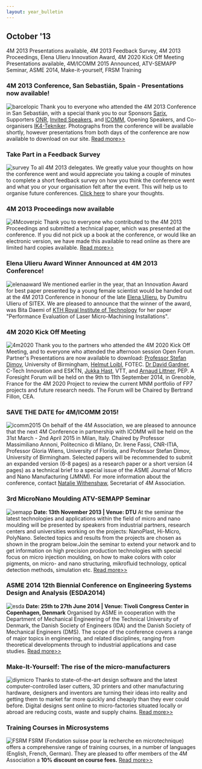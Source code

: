 ```yaml
---
layout: year_bulletin
---
```


## October '13

4M 2013 Presentations available, 4M 2013 Feedback Survey, 4M 2013 Proceedings, Elena Ulieru Innovation Award, 4M 2020 Kick Off Meeting Presentations available, 4M/ICOMM 2015 Announced, ATV-SEMAPP Seminar, ASME 2014, Make-it-yourself, FRSM Training
<!--break-->
### 4M 2013 Conference, San Sebastián, Spain - Presentations now available!

![barcelopic](/4m-association/assets/images/barcelopic.jpg)
Thank you to everyone who attended the 4M 2013 Conference in San Sebastián, with a special thank you to our Sponsors [Sarix](http://www.sarix.com), Supporters [ONR](http://www.onr.navil.mil), [Invited Speakers](/4m-association/content/Invited-Speakers-4M2013), and [ICOMM](http://icomm2014.northwestern.edu/), Opening Speakers, and Co-organisers [IK4-Tekniker](http://www.tekniker.es/en). Photographs from the conference will be available shortly, however presentations from both days of the conference are now available to download on our site. [Read more>>](/4m-association/content/Presentations)

### Take Part in a Feedback Survey

![survey](/4m-association/assets/images/survey.jpg)
To all 4M 2013 delegates. We greatly value your thoughts on how the conference went and would appreciate you taking a couple of minutes to complete a short feedback survey on how you think the conference went and what you or your organisation felt after the event. This will help us to organise future conferences. [Click here](http://www.surveymonkey.com/s/8Z96XVJ) to share your thoughts. 

### 4M 2013 Proceedings now available

![4Mcoverpic](/4m-association/assets/images/4Mcoverpic.jpg)
Thank you to everyone who contributed to the 4M 2013 Proceedings and submitted a technical paper, which was presented at the conference. If you did not pick up a book at the conference, or would like an electronic version, we have made this available to read online as there are limited hard copies available. [Read more>>](http://rpsonline.com.sg/proceedings/9789810772475/)

### Elena Ulieru Award Winner Announced at 4M 2013 Conference!

![elenaaward](/4m-association/assets/images/elenaaward.jpg)
We mentioned earlier in the year, that an Innovation Award for best paper presented by a young female scientist would be handed out at the 4M 2013 Conference in honour of the late [Elena Ulieru](http://www.microsisteme.ro/memoriam.php), by Dumitru Ulieru of SITEX. We are pleased to announce that the winner of the award, was Bita Daemi of [KTH Royal Institute of Technology](http://www.kth.se/en) for her paper "Performance Evaluation of Laser Micro-Machining Installations".

### 4M 2020 Kick Off Meeting

![4m2020](/4m-association/assets/images/4m2020.jpg)
Thank you to the partners who attended the 4M 2020 Kick Off Meeting, and to everyone who attended the afternoon session Open Forum. Partner's Presentations are now available to download: [Professor Stefan Dimov](/4m-association/assets/images/files/4M2020_UoB.pdf), University of Birmingham, [Helmut Loibl](/4m-association/assets/images/files/4M2020_FOTEC.pdf), FOTEC. [Dr David Gardner](/4m-association/assets/images/files/4M2020_ESKTN.pdf), C-Tech Innovation and ESKTN, [Jukka Hast](/4m-association/assets/images/files/4M2020_VTT.pdf), VTT, and [Arnaud Littner](/4m-association/assets/images/files/4M2020_PEP.pdf), PEP.
A Foresight Forum will be held on the 9th to 11th September 2014, in Grenoble, France for the 4M 2020 Project to review the current MNM portfolio of FP7 projects and future research needs. The Forum will be Chaired by Bertrand Fillon, CEA.

### SAVE THE DATE for 4M/ICOMM 2015!

![icomm2015](/4m-association/assets/images/icomm2015.jpg)
On behalf of the 4M Association, we are pleased to announce that the next 4M Conference in partnership with ICOMM will be held on the 31st March - 2nd April 2015 in Milan, Italy. Chaired by Professor Massimiliano Annoni, Politecnico di Milano, Dr. Irene Fassi, CNR-ITIA, Professor Gloria Wiens, University of Florida, and Professor Stefan Dimov, University of Birmingham. Selected papers will be recommended to submit an expanded version (6-8 pages) as a research paper or a short version (4 pages) as a technical brief to a special issue of the ASME Journal of Micro and Nano Manufacturing (JMNM). For more information about the conference, contact [Natalie Withenshaw](natalie.withenshaw@ctechinnovation.com), Secretariat of 4M Association.

### 3rd MicroNano Moulding ATV-SEMAPP Seminar

![semapp](/4m-association/assets/images/semapp.jpg)
**Date: 13th November 2013 | Venue: DTU**
At the seminar the latest technologies and applications within the field of micro and nano moulding will be presented by speakers from industrial partners, research centers and universities working on the projects: NanoPlast, Hi-Micro, PolyNano. Selected topics and results from the projects are chosen as shown in the program below.Join the seminar to extend your network and to get information on high precision production technologies with special focus on micro injection moulding, on how to make colors with color pigments, on micro- and nano structuring, mikrofluid technology, optical detection methods, simulation etc. [Read more>>](http://www.atv-semapp.dk/arr2013/131113_3rd_MicroNano/pg_3rdMicNa.html)

### ASME 2014 12th Biennial Conference on Engineering Systems Design and Analysis (ESDA2014)

![esda](/4m-association/assets/images/esda.jpg)
**Date: 25th to 27th June 2014 | Venue: Tivoli Congress Center in Copenhagen, Denmark**
Organised by ASME in cooperation with the Department of Mechanical Engineering of the Technical University of Denmark, the Danish Society of Engineers (IDA) and the Danish Society of Mechanical Engineers (DMS). The scope of the conference covers a range of major topics in engineering, and related disciplines, ranging from theoretical developments through to industrial applications and case studies. [Read more>>](http://www.asmeconferences.org/ESDA2014/)

### Make-It-Yourself: The rise of the micro-manufacturers

![diymicro](/4m-association/assets/images/diymicro.jpg)
Thanks to state-of-the-art design software and the latest computer-controlled laser cutters, 3D printers and other manufacturing hardware, designers and inventors are turning their ideas into reality and getting them to market far more quickly and cheaply than they ever could before. Digital designs sent online to micro-factories situated locally or abroad are reducing costs, waste and supply chains. [Read more>>](http://www.bbc.co.uk/news/business-24203938)

### Training Courses in Microsystems

![FSRM](/4m-association/assets/images/FSRM.jpg)
FSRM (Fondation suisse pour la recherche en microtechnique) offers a comprehensive range of training courses, in a number of languages (English, French, German). They are pleased to offer members of the 4M Association a **10% discount on course fees.** [Read more>>](/4m-association/content/fsrm-training-courses.html)